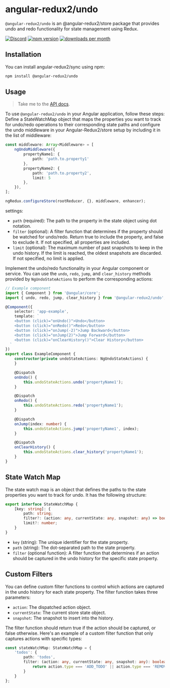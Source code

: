 # angular-redux2/undo

`@angular-redux2/undo` is an @angular-redux2/store package that provides undo and redo functionality for state
management using Redux.

[![Discord](https://img.shields.io/discord/1050521693795405874?logo=Angular-redux2)](https://discord.com/invite/7BnsAqst6W)
[![npm version](https://img.shields.io/npm/v/@angular-redux2/undo.svg)](https://www.npmjs.com/package/@angular-redux2/undo)
[![downloads per month](https://img.shields.io/npm/dm/@angular-redux2/undo.svg)](https://www.npmjs.com/package/@angular-redux2/undo)

## Installation

You can install angular-redux2/sync using npm:

```bash
npm install @angular-redux2/undo
```

## Usage

> Take me to the [API docs](https://angular-redux2.github.io/undo).

To use `@angular-redux2/undo` in your Angular application, follow these steps:
Define a StateWatchMap object that maps the properties you want to track for undo/redo operations to their corresponding
state paths and configure the undo middleware in your Angular-Redux2/store setup by including it in the list of
middleware:

```typescript
const middleware: Array<Middleware> = [
    ngUndoMiddleware({
        propertyName1: {
            path: 'path.to.property1'
        },
        propertyName2: {
            path: 'path.to.property2',
            limit: 5
        },
    }),
];

ngRedux.configureStore(rootReducer, {}, middleware, enhancer);
```

settings:

- `path` (required): The path to the property in the state object using dot notation.
- `filter` (optional): A filter function that determines if the property should be watched for undo/redo. Return true to
  include the property, and false to exclude it. If not specified, all properties are included.
- `limit` (optional): The maximum number of past snapshots to keep in the undo history. If the limit is reached, the
  oldest snapshots are discarded. If not specified, no limit is applied.

Implement the undo/redo functionality in your Angular component or service.
You can use the `undo`, `redo`, `jump`, and `clear_history` methods provided by `NgUndoStateActions` to perform the
corresponding actions:

```typescript
// Example component
import { Component } from '@angular/core';
import { undo, redo, jump, clear_history } from '@angular-redux2/undo';

@Component({
    selector: 'app-example',
    template: `
    <button (click)="onUndo()">Undo</button>
    <button (click)="onRedo()">Redo</button>
    <button (click)="onJump(-2)">Jump Backward</button>
    <button (click)="onJump(2)">Jump Forward</button>
    <button (click)="onClearHistory()">Clear History</button>
  `
})
export class ExampleComponent {
    constructor(private undoStateActions: NgUndoStateActions) {
    }

    @Dispatch
    onUndo() {
        this.undoStateActions.undo('propertyName1');
    }

    @Dispatch
    onRedo() {
        this.undoStateActions.redo('propertyName1');
    }

    @Dispatch
    onJump(index: number) {
        this.undoStateActions.jump('propertyName1', index);
    }

    @Dispatch
    onClearHistory() {
        this.undoStateActions.clear_history('propertyName1');
    }
}
```

## State Watch Map

The state watch map is an object that defines the paths to the state properties you want to track for undo. It has the
following structure:

```typescript
export interface StateWatchMap {
    [key: string]: {
        path: string;
        filter?: (action: any, currentState: any, snapshot: any) => boolean;
        limit?: number;
    }
}
```

- `key` (string): The unique identifier for the state property.
- `path` (string): The dot-separated path to the state property.
- `filter` (optional function): A filter function that determines if an action should be captured in the undo history
  for the specific state property.

## Custom Filters

You can define custom filter functions to control which actions are captured in the undo history for each state
property.
The filter function takes three parameters:

- `action`: The dispatched action object.
- `currentState`: The current store state object.
- `snapshot`: The snapshot to insert into the history.

The filter function should return true if the action should be captured, or false otherwise.
Here's an example of a custom filter function that only captures actions with specific types:

```typescript
const stateWatchMap: StateWatchMap = {
    'todos': {
        path: 'todos',
        filter: (action: any, currentState: any, snapshot: any): boolean => {
            return action.type === 'ADD_TODO' || action.type === 'REMOVE_TODO';
        }
    }
};
```
